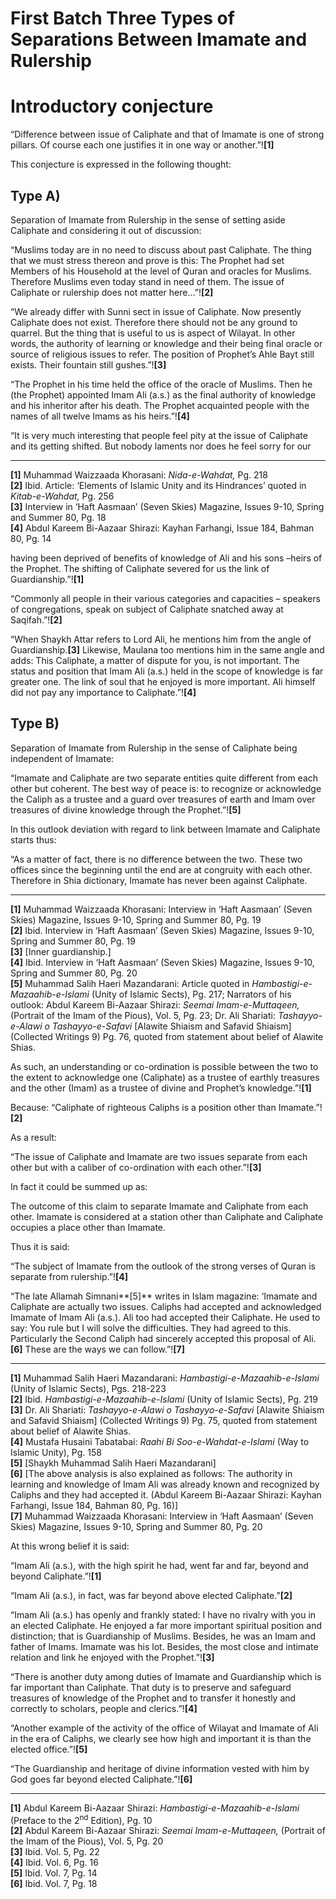 First Batch Three Types of Separations Between Imamate and Rulership
====================================================================

Introductory conjecture
=======================

“Difference between issue of Caliphate and that of Imamate is one of
strong pillars. Of course each one justifies it in one way or
another.”!**[1]**

This conjecture is expressed in the following thought:

Type A)
-------

Separation of Imamate from Rulership in the sense of setting aside
Caliphate and considering it out of discussion:

“Muslims today are in no need to discuss about past Caliphate. The thing
that we must stress thereon and prove is this: The Prophet had set
Members of his Household at the level of Quran and oracles for Muslims.
Therefore Muslims even today stand in need of them. The issue of
Caliphate or rulership does not matter here…”!**[2]**

“We already differ with Sunni sect in issue of Caliphate. Now presently
Caliphate does not exist. Therefore there should not be any ground to
quarrel. But the thing that is useful to us is aspect of Wilayat. In
other words, the authority of learning or knowledge and their being
final oracle or source of religious issues to refer. The position of
Prophet’s Ahle Bayt still exists. Their fountain still gushes.”!**[3]**

“The Prophet in his time held the office of the oracle of Muslims. Then
he (the Prophet) appointed Imam Ali (a.s.) as the final authority of
knowledge and his inheritor after his death. The Prophet acquainted
people with the names of all twelve Imams as his heirs.”!**[4]**

“It is very much interesting that people feel pity at the issue of
Caliphate and its getting shifted. But nobody laments nor does he feel
sorry for our  

------------------------------------------------------------------------

**[1]** Muhammad Waizzaada Khorasani: *Nida-e-Wahdat,* Pg. 218  
 **[2]** Ibid. Article: ‘Elements of Islamic Unity and its Hindrances’
quoted in *Kitab-e-Wahdat,* Pg. 256  
 **[3]** Interview in ‘Haft Aasmaan’ (Seven Skies) Magazine, Issues
9-10, Spring and Summer 80, Pg. 18  
 **[4]** Abdul Kareem Bi-Aazaar Shirazi: Kayhan Farhangi, Issue 184,
Bahman 80, Pg. 14

having been deprived of benefits of knowledge of Ali and his sons –heirs
of the Prophet. The shifting of Caliphate severed for us the link of
Guardianship.”!**[1]**

“Commonly all people in their various categories and capacities –
speakers of congregations, speak on subject of Caliphate snatched away
at Saqifah.”!**[2]**

“When Shaykh Attar refers to Lord Ali, he mentions him from the angle of
Guardianship.**[3]** Likewise, Maulana too mentions him in the same
angle and adds: This Caliphate, a matter of dispute for you, is not
important. The status and position that Imam Ali (a.s.) held in the
scope of knowledge is far greater one. The link of soul that he enjoyed
is more important. Ali himself did not pay any importance to
Caliphate.”!**[4]**

Type B)
-------

Separation of Imamate from Rulership in the sense of Caliphate being
independent of Imamate:

“Imamate and Caliphate are two separate entities quite different from
each other but coherent. The best way of peace is: to recognize or
acknowledge the Caliph as a trustee and a guard over treasures of earth
and Imam over treasures of divine knowledge through the
Prophet.”!**[5]**

In this outlook deviation with regard to link between Imamate and
Caliphate starts thus:

“As a matter of fact, there is no difference between the two. These two
offices since the beginning until the end are at congruity with each
other. Therefore in Shia dictionary, Imamate has never been against
Caliphate.  

------------------------------------------------------------------------

**[1]** Muhammad Waizzaada Khorasani: Interview in ‘Haft Aasmaan’ (Seven
Skies) Magazine, Issues 9-10, Spring and Summer 80, Pg. 19  
 **[2]** Ibid. Interview in ‘Haft Aasmaan’ (Seven Skies) Magazine,
Issues 9-10, Spring and Summer 80, Pg. 19  
 **[3]** [Inner guardianship.]  
 **[4]** Ibid. Interview in ‘Haft Aasmaan’ (Seven Skies) Magazine,
Issues 9-10, Spring and Summer 80, Pg. 20  
 **[5]** Muhammad Salih Haeri Mazandarani: Article quoted in
*Hambastigi-e-Mazaahib-e-Islami* (Unity of Islamic Sects), Pg. 217;
Narrators of his outlook: Abdul Kareem Bi-Aazaar Shirazi: *Seemai
Imam-e-Muttaqeen,* (Portrait of the Imam of the Pious), Vol. 5, Pg. 23;
Dr. Ali Shariati: *Tashayyo-e-Alawi o Tashayyo-e-Safavi* [Alawite
Shiaism and Safavid Shiaism] (Collected Writings 9) Pg. 76, quoted from
statement about belief of Alawite Shias.

As such, an understanding or co-ordination is possible between the two
to the extent to acknowledge one (Caliphate) as a trustee of earthly
treasures and the other (Imam) as a trustee of divine and Prophet’s
knowledge.”!**[1]**

Because: “Caliphate of righteous Caliphs is a position other than
Imamate.”!**[2]**

As a result:

“The issue of Caliphate and Imamate are two issues separate from each
other but with a caliber of co-ordination with each other.”!**[3]**

In fact it could be summed up as:

The outcome of this claim to separate Imamate and Caliphate from each
other. Imamate is considered at a station other than Caliphate and
Caliphate occupies a place other than Imamate.

Thus it is said:

“The subject of Imamate from the outlook of the strong verses of Quran
is separate from rulership.”!**[4]**

“The late Allamah Simnani**[5]** writes in Islam magazine: ‘Imamate and
Caliphate are actually two issues. Caliphs had accepted and acknowledged
Imamate of Imam Ali (a.s.). Ali too had accepted their Caliphate. He
used to say: You rule but I will solve the difficulties. They had agreed
to this. Particularly the Second Caliph had sincerely accepted this
proposal of Ali.**[6]** These are the ways we can follow.”!**[7]**

------------------------------------------------------------------------

**[1]** Muhammad Salih Haeri Mazandarani:
*Hambastigi-e-Mazaahib-e-Islami* (Unity of Islamic Sects), Pgs.
218-223  
 **[2]** Ibid. *Hambastigi-e-Mazaahib-e-Islami* (Unity of Islamic
Sects), Pg. 219  
 **[3]** Dr. Ali Shariati: *Tashayyo-e-Alawi o Tashayyo-e-Safavi*
[Alawite Shiaism and Safavid Shiaism] (Collected Writings 9) Pg. 75,
quoted from statement about belief of Alawite Shias.  
 **[4]** Mustafa Husaini Tabatabai: *Raahi Bi Soo-e-Wahdat-e-Islami*
(Way to Islamic Unity), Pg. 158  
 **[5]** [Shaykh Muhammad Salih Haeri Mazandarani]  
 **[6]** [The above analysis is also explained as follows: The authority
in learning and knowledge of Imam Ali was already known and recognized
by Caliphs and they had accepted it. (Abdul Kareem Bi-Aazaar Shirazi:
Kayhan Farhangi, Issue 184, Bahman 80, Pg. 16)]  
 **[7]** Muhammad Waizzaada Khorasani: Interview in ‘Haft Aasmaan’
(Seven Skies) Magazine, Issues 9-10, Spring and Summer 80, Pg. 20

At this wrong belief it is said:

“Imam Ali (a.s.), with the high spirit he had, went far and far, beyond
and beyond Caliphate.”!**[1]**

“Imam Ali (a.s.), in fact, was far beyond above elected
Caliphate.”**[2]**

“Imam Ali (a.s.) has openly and frankly stated: I have no rivalry with
you in an elected Caliphate. He enjoyed a far more important spiritual
position and distinction; that is Guardianship of Muslims. Besides, he
was an Imam and father of Imams. Imamate was his lot. Besides, the most
close and intimate relation and link he enjoyed with the
Prophet.”!**[3]**

“There is another duty among duties of Imamate and Guardianship which is
far important than Caliphate. That duty is to preserve and safeguard
treasures of knowledge of the Prophet and to transfer it honestly and
correctly to scholars, people and clerics.”!**[4]**

“Another example of the activity of the office of Wilayat and Imamate of
Ali in the era of Caliphs, we clearly see how high and important it is
than the elected office.”!**[5]**

“The Guardianship and heritage of divine information vested with him by
God goes far beyond elected Caliphate.”!**[6]**

------------------------------------------------------------------------

**[1]** Abdul Kareem Bi-Aazaar Shirazi: *Hambastigi-e-Mazaahib-e-Islami*
(Preface to the 2<sup>nd</sup> Edition), Pg. 10  
 **[2]** Abdul Kareem Bi-Aazaar Shirazi: *Seemai Imam-e-Muttaqeen,*
(Portrait of the Imam of the Pious), Vol. 5, Pg. 20  
 **[3]** Ibid. Vol. 5, Pg. 22  
 **[4]** Ibid. Vol. 6, Pg. 16  
 **[5]** Ibid. Vol. 7, Pg. 14  
 **[6]** Ibid. Vol. 7, Pg. 18
